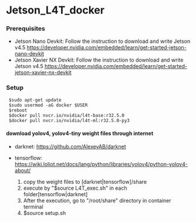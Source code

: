 # Jetson_L4T_docker

  ### Prerequisites
  - Jetson Nano Devkit:
  Follow the instruction to download and write Jetson v4.5 
  https://developer.nvidia.com/embedded/learn/get-started-jetson-nano-devkit
  - Jetson Xavier NX Devkit:
  Follow the instruction to download and write Jetson v4.5 
  https://developer.nvidia.com/embedded/learn/get-started-jetson-xavier-nx-devkit
  
  ### Setup
     $sudo apt-get update
     $sudo usermod -aG docker $USER
     $reboot
     $docker pull nvcr.io/nvidia/l4t-base:r32.5.0
     $docker pull nvcr.io/nvidia/l4t-ml:r32.5.0-py3
  
  #### download yolov4, yolov4-tiny weight files through internet
   - darknet: https://github.com/AlexeyAB/darknet
   - tensorflow: https://wiki.loliot.net/docs/lang/python/libraries/yolov4/python-yolov4-about/
      
        1. copy the weight files to [darknet|tensorflow]/share
        2. execute by "$source L4T_exec.sh" in each folder[tensorflow|darknet]
        3. After the execution, go to "/root/share" directory in container terminal
        4. $source setup.sh
  

